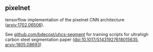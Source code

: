 pixelnet
--------

tensorflow implementation of the pixelnet CNN architecture ([arxiv:1702.06506](http://arxiv.org/abs/1702.06506)).

See [github.com/bdecost/uhcs-segment](https://www.github.com/bdecost/uhcs-segment) for training scripts for ultrahigh carbon steel segmentation paper ([doi:10.1017/S1431927618015635](https://www.dx.doi.org/10.1017/S1431927618015635), [arxiv:1805.08693](https://www.arxiv.org/abs/1805.08693))